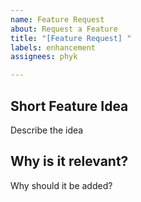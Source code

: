 ```yaml
---
name: Feature Request
about: Request a Feature
title: "[Feature Request] "
labels: enhancement
assignees: phyk

---
```


## Short Feature Idea
Describe the idea

## Why is it relevant?
Why should it be added?
